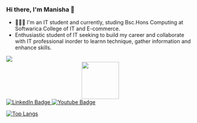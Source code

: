 ### Hi there, I'm  Manisha 👋 

- 👨🏻‍💻 I'm an IT student and currently, studing Bsc.Hons Computing at Softwarica College of IT and E-commerce.
- Enthusiastic student of IT seeking to build my career and collaborate with IT professional inorder to learnn technique, gather information and enhance skills.


<img src = "https://github-readme-stats.vercel.app/api?username=manisha54&&show_icons=true&title_color=ffffff&icon_color=bb2acf&text_color=daf7dc&bg_color=151515">




<div id="header" align="center">
  <img src="https://media.giphy.com/media/RLsfgZfNGJ3fzlMXdV/giphy.gif" width="100"/>
</div>

<div id="badges">
  <a href="[your-linkedin-URL](https://www.linkedin.com/in/manisha-chaudhary-759425238/)">
    <img src="https://img.shields.io/badge/LinkedIn-blue?style=for-the-badge&logo=linkedin&logoColor=white" alt="LinkedIn Badge"/>
  </a>
  <a href="[your-youtube-URL](https://www.youtube.com/@manisha_1251/channels)">
    <img src="https://img.shields.io/badge/YouTube-red?style=for-the-badge&logo=youtube&logoColor=white" alt="Youtube Badge"/>
  </a>
</div>
 <img src="https://komarev.com/ghpvc/?username=your-github-mansiha54&style=flat-square&color=blue" alt=""/>
 
 
[![Top Langs](https://github-readme-stats-git-masterrstaa-rickstaa.vercel.app/api/top-langs/?username=manisha54)](https://github.com/manisha54/github-readme-stats)
